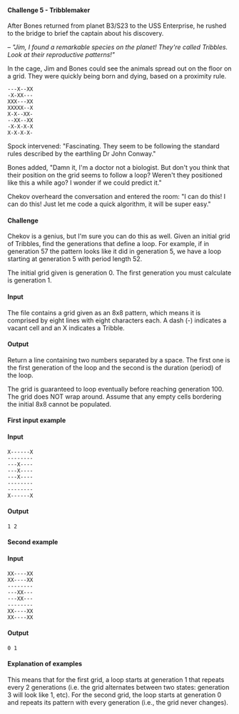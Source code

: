 #### Challenge 5 - Tribblemaker 

After Bones returned from planet B3/S23 to the USS Enterprise, he rushed to the bridge to brief the captain about his discovery.

*– "Jim, I found a remarkable species on the planet! They're called Tribbles. Look at their reproductive patterns!"*

In the cage, Jim and Bones could see the animals spread out on the floor on a grid. They were quickly being born and dying, based on a proximity rule.

````
---X--XX
-X-XX---
XXX---XX
XXXXX--X
X-X--XX-
--XX--XX
-X-X-X-X
X-X-X-X-
````

Spock intervened: "Fascinating. They seem to be following the standard rules described by the earthling Dr John Conway."

Bones added, "Damn it, I'm a doctor not a biologist. But don't you think that their position on the grid seems to follow a loop? Weren't they positioned like this a while ago? I wonder if we could predict it."

Chekov overheard the conversation and entered the room: "I can do this! I can do this! Just let me code a quick algorithm, it will be super easy."

#### Challenge

Chekov is a genius, but I'm sure you can do this as well. Given an initial grid of Tribbles, find the generations that define a loop. For example, if in generation 57 the pattern looks like it did in generation 5, we have a loop starting at generation 5 with period length 52.

The initial grid given is generation 0. The first generation you must calculate is generation 1.

#### Input

The file contains a grid given as an 8x8 pattern, which means it is comprised by eight lines with eight characters each. A dash (-) indicates a vacant cell and an X indicates a Tribble.

#### Output

Return a line containing two numbers separated by a space. The first one is the first generation of the loop and the second is the duration (period) of the loop.

The grid is guaranteed to loop eventually before reaching generation 100. The grid does NOT wrap around. Assume that any empty cells bordering the initial 8x8 cannot be populated.

#### First input example

#### Input
````
X------X
--------
---X----
---X----
---X----
--------
--------
X------X
````

#### Output
````
1 2
````

#### Second example

#### Input
````
XX----XX
XX----XX
--------
---XX---
---XX---
--------
XX----XX
XX----XX
````

#### Output
````
0 1
````

#### Explanation of examples

This means that for the first grid, a loop starts at generation 1 that repeats every 2 generations (i.e. the grid alternates between two states: generation 3 will look like 1, etc). For the second grid, the loop starts at generation 0 and repeats its pattern with every generation (i.e., the grid never changes).